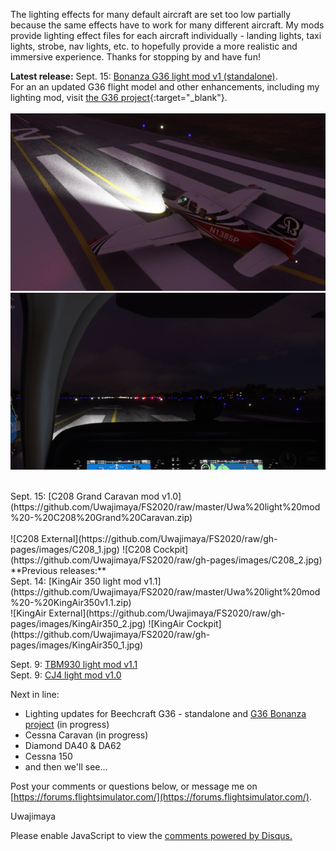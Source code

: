 The lighting effects for many default aircraft are set too low partially because the same effects have to work for many different aircraft. My mods provide lighting effect files for each aircraft individually - landing lights, taxi lights, strobe, nav lights, etc. to hopefully provide a more realistic and immersive experience. Thanks for stopping by and have fun!

**Latest release:** 
Sept. 15: [Bonanza G36 light mod v1 (standalone)](https://github.com/Uwajimaya/FS2020/raw/master/Uwa%20light%20mod%20-%20Bonanza%20G36.zip).
<br>
For an an updated G36 flight model and other enhancements, including my lighting mod, visit [the G36 project](https://github.com/TheFrett/msfs_g36_project){:target="_blank"}.
<br><br>
![G36 External](https://github.com/Uwajimaya/FS2020/raw/gh-pages/images/BonanzaG36_1.jpg)
![G36 Cockpit](https://github.com/Uwajimaya/FS2020/raw/gh-pages/images/BonanzaG36_2.jpg)

<br>
Sept. 15: [C208 Grand Caravan mod v1.0](https://github.com/Uwajimaya/FS2020/raw/master/Uwa%20light%20mod%20-%20C208%20Grand%20Caravan.zip)
<br><br>
![C208 External](https://github.com/Uwajimaya/FS2020/raw/gh-pages/images/C208_1.jpg)
![C208 Cockpit](https://github.com/Uwajimaya/FS2020/raw/gh-pages/images/C208_2.jpg)

<br>
**Previous releases:**
<br>
Sept. 14: [KingAir 350 light mod v1.1](https://github.com/Uwajimaya/FS2020/raw/master/Uwa%20light%20mod%20-%20KingAir350v1.1.zip)
<br>
![KingAir External](https://github.com/Uwajimaya/FS2020/raw/gh-pages/images/KingAir350_2.jpg)
![KingAir Cockpit](https://github.com/Uwajimaya/FS2020/raw/gh-pages/images/KingAir350_1.jpg)

Sept. 9: [TBM930 light mod v1.1](https://github.com/Uwajimaya/FS2020/raw/master/Uwa%20light%20mod%20-%20TMB930v1.1.zip)<br>
Sept. 9: [CJ4 light mod v1.0](https://github.com/Uwajimaya/FS2020/raw/master/Uwa%20light%20mod%20-%20CJ4.zip)


Next in line:
<br>
- Lighting updates for Beechcraft G36 - standalone and [G36 Bonanza project](https://github.com/TheFrett/msfs_g36_project) (in progress)
- Cessna Caravan (in progress)
- Diamond DA40 & DA62
- Cessna 150
- and then we'll see...

Post your comments or questions below, or message me on [https://forums.flightsimulator.com/](https://forums.flightsimulator.com/).

Uwajimaya

<div id="disqus_thread"></div>
<script>

/**
*  RECOMMENDED CONFIGURATION VARIABLES: EDIT AND UNCOMMENT THE SECTION BELOW TO INSERT DYNAMIC VALUES FROM YOUR PLATFORM OR CMS.
*  LEARN WHY DEFINING THESE VARIABLES IS IMPORTANT: https://disqus.com/admin/universalcode/#configuration-variables*/
/*
var disqus_config = function () {
this.page.url = PAGE_URL;  // Replace PAGE_URL with your page's canonical URL variable
this.page.identifier = PAGE_IDENTIFIER; // Replace PAGE_IDENTIFIER with your page's unique identifier variable
};
*/
(function() { // DON'T EDIT BELOW THIS LINE
var d = document, s = d.createElement('script');
s.src = 'https://https-uwa-lights.disqus.com/embed.js';
s.setAttribute('data-timestamp', +new Date());
(d.head || d.body).appendChild(s);
})();
</script>
<noscript>Please enable JavaScript to view the <a href="https://disqus.com/?ref_noscript">comments powered by Disqus.</a></noscript>
